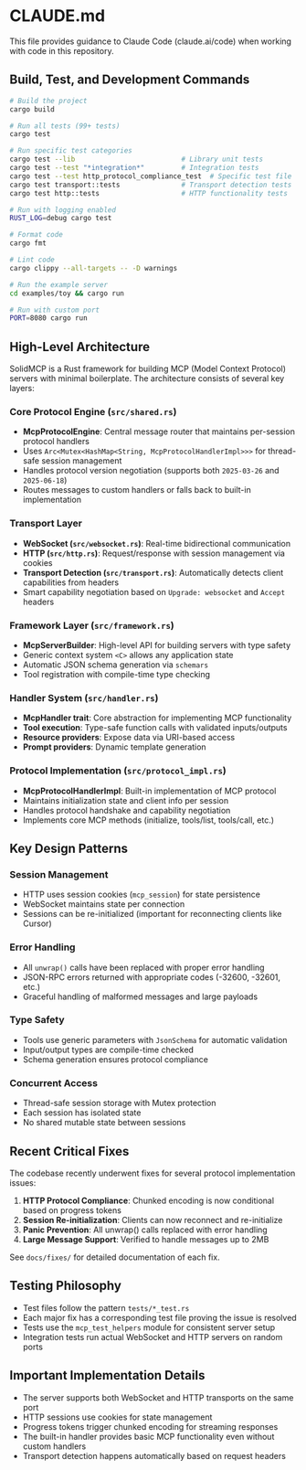 # CLAUDE.md

This file provides guidance to Claude Code (claude.ai/code) when working with code in this repository.

## Build, Test, and Development Commands

```bash
# Build the project
cargo build

# Run all tests (99+ tests)
cargo test

# Run specific test categories
cargo test --lib                          # Library unit tests
cargo test --test "*integration*"         # Integration tests
cargo test --test http_protocol_compliance_test  # Specific test file
cargo test transport::tests               # Transport detection tests
cargo test http::tests                    # HTTP functionality tests

# Run with logging enabled
RUST_LOG=debug cargo test

# Format code
cargo fmt

# Lint code
cargo clippy --all-targets -- -D warnings

# Run the example server
cd examples/toy && cargo run

# Run with custom port
PORT=8080 cargo run
```

## High-Level Architecture

SolidMCP is a Rust framework for building MCP (Model Context Protocol) servers with minimal boilerplate. The architecture consists of several key layers:

### Core Protocol Engine (`src/shared.rs`)
- **McpProtocolEngine**: Central message router that maintains per-session protocol handlers
- Uses `Arc<Mutex<HashMap<String, McpProtocolHandlerImpl>>>` for thread-safe session management
- Handles protocol version negotiation (supports both `2025-03-26` and `2025-06-18`)
- Routes messages to custom handlers or falls back to built-in implementation

### Transport Layer
- **WebSocket (`src/websocket.rs`)**: Real-time bidirectional communication
- **HTTP (`src/http.rs`)**: Request/response with session management via cookies
- **Transport Detection (`src/transport.rs`)**: Automatically detects client capabilities from headers
- Smart capability negotiation based on `Upgrade: websocket` and `Accept` headers

### Framework Layer (`src/framework.rs`)
- **McpServerBuilder**: High-level API for building servers with type safety
- Generic context system `<C>` allows any application state
- Automatic JSON schema generation via `schemars`
- Tool registration with compile-time type checking

### Handler System (`src/handler.rs`)
- **McpHandler trait**: Core abstraction for implementing MCP functionality
- **Tool execution**: Type-safe function calls with validated inputs/outputs
- **Resource providers**: Expose data via URI-based access
- **Prompt providers**: Dynamic template generation

### Protocol Implementation (`src/protocol_impl.rs`)
- **McpProtocolHandlerImpl**: Built-in implementation of MCP protocol
- Maintains initialization state and client info per session
- Handles protocol handshake and capability negotiation
- Implements core MCP methods (initialize, tools/list, tools/call, etc.)

## Key Design Patterns

### Session Management
- HTTP uses session cookies (`mcp_session`) for state persistence
- WebSocket maintains state per connection
- Sessions can be re-initialized (important for reconnecting clients like Cursor)

### Error Handling
- All `unwrap()` calls have been replaced with proper error handling
- JSON-RPC errors returned with appropriate codes (-32600, -32601, etc.)
- Graceful handling of malformed messages and large payloads

### Type Safety
- Tools use generic parameters with `JsonSchema` for automatic validation
- Input/output types are compile-time checked
- Schema generation ensures protocol compliance

### Concurrent Access
- Thread-safe session storage with Mutex protection
- Each session has isolated state
- No shared mutable state between sessions

## Recent Critical Fixes

The codebase recently underwent fixes for several protocol implementation issues:

1. **HTTP Protocol Compliance**: Chunked encoding is now conditional based on progress tokens
2. **Session Re-initialization**: Clients can now reconnect and re-initialize
3. **Panic Prevention**: All unwrap() calls replaced with error handling
4. **Large Message Support**: Verified to handle messages up to 2MB

See `docs/fixes/` for detailed documentation of each fix.

## Testing Philosophy

- Test files follow the pattern `tests/*_test.rs`
- Each major fix has a corresponding test file proving the issue is resolved
- Tests use the `mcp_test_helpers` module for consistent server setup
- Integration tests run actual WebSocket and HTTP servers on random ports

## Important Implementation Details

- The server supports both WebSocket and HTTP transports on the same port
- HTTP sessions use cookies for state management
- Progress tokens trigger chunked encoding for streaming responses
- The built-in handler provides basic MCP functionality even without custom handlers
- Transport detection happens automatically based on request headers